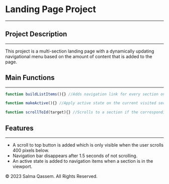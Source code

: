 # Landing Page Project
 
<hr>

## Project Description

<hr>

<p>This project is a multi-section landing page with a dynamically updating navigational menu based on the amount of content that is added to the page.</p>


## Main Functions

<hr>

```Javascript
function buildListItems(){} //Adds navigation link for every section on the page dynamically
```

```Javascript
function makeActive(){} //Apply active state on the current visited section and corresponding nav link
```

```Javascript
function scrollToId(target){} //Scrolls to a section if the corresponding nav link is clicked
```

## Features

<hr>

- A scroll to top button is added which is only visible when the user scrolls 400 pixels below.
- Navigation bar disappears after 1.5 seconds of not scrolling.
- An active state is added to navigation items when a section is in the viewport.

&copy; 2023 Salma Qassem. All Rights Reserved.